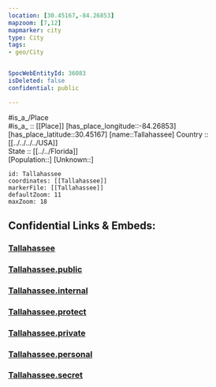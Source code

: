```yaml
---
location: [30.45167,-84.26853] 
mapzoom: [7,12] 
mapmarker: city 
type: City
tags:
- geo/City


SpocWebEntityId: 36083
isDeleted: false
confidential: public

---
```

#is_a_/Place  
#is_a_ :: [[Place]] 
[has_place_longitude::-84.26853] 
[has_place_latitude::30.45167] 
[name::Tallahassee] 
Country :: [[../../../../USA]]  
State :: [[../../Florida]]  
[Population::] 
[Unknown::] 


```leaflet
id: Tallahassee
coordinates: [[Tallahassee]] 
markerFile: [[Tallahassee]] 
defaultZoom: 11 
maxZoom: 18
```


## Confidential Links & Embeds: 

### [Tallahassee](/_Standards/Earth/Continent/America~North/USA/USA~Eastern/Florida/counties~Florida/Leon,County/cities~Leon/Tallahassee.md) 

### [Tallahassee.public](/_public/Earth/Continent/America~North/USA/USA~Eastern/Florida/counties~Florida/Leon,County/cities~Leon/Tallahassee.public.md) 

### [Tallahassee.internal](/_internal/Earth/Continent/America~North/USA/USA~Eastern/Florida/counties~Florida/Leon,County/cities~Leon/Tallahassee.internal.md) 

### [Tallahassee.protect](/_protect/Earth/Continent/America~North/USA/USA~Eastern/Florida/counties~Florida/Leon,County/cities~Leon/Tallahassee.protect.md) 

### [Tallahassee.private](/_private/Earth/Continent/America~North/USA/USA~Eastern/Florida/counties~Florida/Leon,County/cities~Leon/Tallahassee.private.md) 

### [Tallahassee.personal](/_personal/Earth/Continent/America~North/USA/USA~Eastern/Florida/counties~Florida/Leon,County/cities~Leon/Tallahassee.personal.md) 

### [Tallahassee.secret](/_secret/Earth/Continent/America~North/USA/USA~Eastern/Florida/counties~Florida/Leon,County/cities~Leon/Tallahassee.secret.md)

